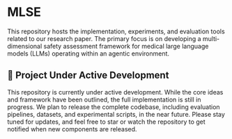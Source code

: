 # MLSE
This repository hosts the implementation, experiments, and evaluation tools related to our research paper. The primary focus is on developing a multi-dimensional safety assessment framework for medical large language models (LLMs) operating within an agentic environment.

## 🚧 Project Under Active Development
This repository is currently under active development. While the core ideas and framework have been outlined, the full implementation is still in progress. We plan to release the complete codebase, including evaluation pipelines, datasets, and experimental scripts, in the near future. Please stay tuned for updates, and feel free to star or watch the repository to get notified when new components are released.
